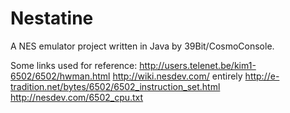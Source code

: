 Nestatine
=========

A NES emulator project written in Java by 39Bit/CosmoConsole.

Some links used for reference:
http://users.telenet.be/kim1-6502/6502/hwman.html
http://wiki.nesdev.com/ entirely
http://e-tradition.net/bytes/6502/6502_instruction_set.html
http://nesdev.com/6502_cpu.txt